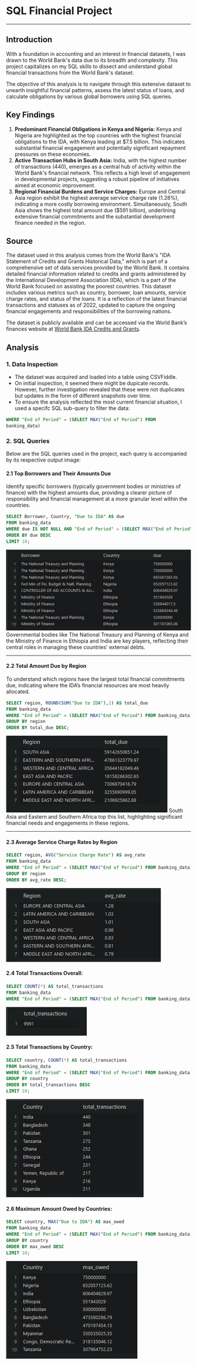 # SQL Financial Project
---
## Introduction
With a foundation in accounting and an interest in financial datasets, I was drawn to the World Bank's data due to its breadth and complexity. This project capitalizes on my SQL skills to dissect and understand global
financial transactions from the World Bank's dataset. 

The objective of this analysis is to navigate through this extensive dataset to unearth insightful financial patterns, assess the latest status of loans, and calculate obligations by various global borrowers using SQL queries.

## Key Findings
1. **Predominant Financial Obligations in Kenya and Nigeria:** Kenya and Nigeria are highlighted as the top countries with the highest financial obligations to the IDA, with Kenya leading at $7.5 billion. This indicates substantial financial engagement and potentially significant repayment pressures on these economies.
2. **Active Transaction Hubs in South Asia:** India, with the highest number of transactions (440), emerges as a central hub of activity within the World Bank's financial network. This reflects a high level of engagement in developmental projects, suggesting a robust pipeline of initiatives aimed at economic improvement.
3. **Regional Financial Burdens and Service Charges:** Europe and Central Asia region exhibit the highest average service charge rate (1.28%), indicating a more costly borrowing environment. Simultaneously, South Asia shows the highest total amount due ($591 billion), underlining extensive financial commitments and the substantial development finance needed in the region.

## Source
The dataset used in this analysis comes from the World Bank's "IDA Statement of Credits and Grants Historical Data," which is part of a comprehensive set of data services provided by the World Bank. It contains
detailed financial information related to credits and grants administered by the International Development Association (IDA), which is a part of the World Bank focused on assisting the poorest countries. This dataset includes various metrics such as country, borrower, loan amounts, service charge rates, and status of the loans. It is a reflection of the latest financial transactions and statuses as of 2022, updated to capture the ongoing financial engagements and responsibilities of the borrowing nations.

The dataset is publicly available and can be accessed via the World Bank’s finances website at [World Bank IDA Credits and Grants](https://finances.worldbank.org/Loans-and-Credits/IDA-Statement-Of-Credits-and-Grants-Historical-Dat/tdwh-3krx).

## Analysis
### 1. Data Inspection
- The dataset was acquired and loaded into a table using CSVFiddle.
- On initial inspection, it seemed there might be dupicate records. However, further investigation revealed that these were not duplicates but updates in the form of different snapshots over time.
- To ensure the analysis reflected the most current financial situation, I used a specifc SQL sub-query to filter the data:
```sql
WHERE "End of Period" = (SELECT MAX("End of Period") FROM
banking_data)
```

### 2. SQL Queries
Below are the SQL queries used in the project, each query is accompanied by its respective output image:

#### 2.1 Top Borrowers and Their Amounts Due
Identify specific borrowers (typically government bodies or ministries of finance) with the highest amounts due, providing a clearer picture of responsibility and financial management at a more granular level within the countries.
```sql
SELECT Borrower, Country, "Due to IDA" AS due
FROM banking_data
WHERE due IS NOT NULL AND "End of Period" = (SELECT MAX("End of Period") FROM banking_data)
ORDER BY due DESC
LIMIT 10;
```
<img src="images/SFP1.JPG?raw=true"/>
Governmental bodies like The National Treasury and Planning of Kenya and the Ministry of Finance in Ethiopia and India are key players, reflecting their central roles in managing these countries' external
debts.

---

#### 2.2 Total Amount Due by Region
To understand which regions have the largest total financial commitments due, indicating where the IDA’s financial resources are most heavily allocated.
```sql
SELECT region, ROUND(SUM("Due to IDA"),2) AS total_due
FROM banking_data
WHERE "End of Period" = (SELECT MAX("End of Period") FROM banking_data)
GROUP BY region
ORDER BY total_due DESC;
```
<img src="images/SFP2.JPG?raw=true"/>
South Asia and Eastern and Southern Africa top this list, highlighting significant financial needs and engagements in these regions.

---

#### 2.3 Average Service Charge Rates by Region
```sql
SELECT region, AVG("Service Charge Rate") AS avg_rate
FROM banking_data
WHERE "End of Period" = (SELECT MAX("End of Period") FROM banking_data)
GROUP BY region
ORDER BY avg_rate DESC;
```
<img src="images/SFP3.JPG?raw=true"/>

#### 2.4 Total Transactions Overall:
```sql
SELECT COUNT(*) AS total_transactions
FROM banking_data
WHERE "End of Period" = (SELECT MAX("End of Period") FROM banking_data);
```
<img src="images/SFP4.JPG?raw=true"/>

#### 2.5 Total Transactions by Country:
```sql
SELECT country, COUNT(*) AS total_transactions
FROM banking_data
WHERE "End of Period" = (SELECT MAX("End of Period") FROM banking_data)
GROUP BY country
ORDER BY total_transactions DESC
LIMIT 10;
```
<img src="images/SFP5.JPG?raw=true"/>

#### 2.6 Maximum Amount Owed by Countries:
```sql
SELECT country, MAX("Due to IDA") AS max_owed
FROM banking_data
WHERE "End of Period" = (SELECT MAX("End of Period") FROM banking_data)
GROUP BY country
ORDER BY max_owed DESC
LIMIT 10;
```
<img src="images/SFP6.JPG?raw=true"/>
